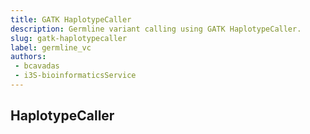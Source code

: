 ```yaml
---
title: GATK HaplotypeCaller
description: Germline variant calling using GATK HaplotypeCaller.
slug: gatk-haplotypecaller
label: germline_vc
authors:
 - bcavadas
 - i3S-bioinformaticsService
---
```


## HaplotypeCaller
